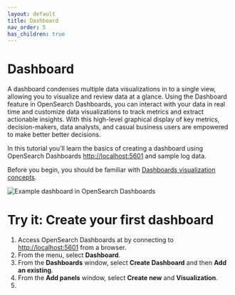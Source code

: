 ```yaml
---
layout: default
title: Dashboard
nav_order: 5
has_children: true
---
```


# Dashboard

A dashboard condenses multiple data visualizations in to a single view, allowing you to visualize and review data at a glance. Using the Dashboard feature in OpenSearch Dashboards, you can interact with your data in real time and customize data visualizations to track metrics and extract actionable insights. With this high-level graphical display of key metrics, decision-makers, data analysts, and casual business users are empowered to make better better decisions. 

In this tutorial you'll learn the basics of creating a dashboard using OpenSearch Dashboards [http://localhost:5601](http://localhost:5601) and sample log data. 

Before you begin, you should be familiar with [Dashboards visualization concepts]({{site.url}}{{site.baseurl}}/dashboards/visualize/index/). 

<img src="{{site.url}}{{site.baseurl}}/images/dashboard-1.png" alt="Example dashboard in OpenSearch Dashboards">

# Try it: Create your first dashboard

1. Access OpenSearch Dashboards at by connecting to [http://localhost:5601](http://localhost:5601) from a browser. 
2. From the menu, select **Dashboard**.
3. From the **Dashboards** window, select **Create Dashboard** and then **Add an existing**.
4. From the **Add panels** window, select **Create new** and **Visualization**. 
5. 

